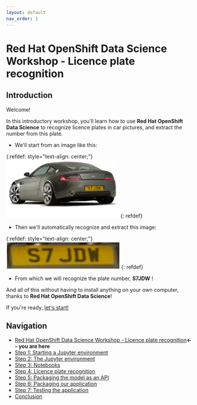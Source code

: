 ```yaml
---
layout: default
nav_order: 1
---
```


# Red Hat OpenShift Data Science Workshop - Licence plate recognition

## Introduction

Welcome!

In this introductory workshop, you'll learn how to use **Red Hat OpenShift Data Science** to recognize licence plates in car pictures, and extract the number from this plate.

* We'll start from an image like this:

{:refdef: style="text-align: center;"}
![alt text](./assets/img/car.png "Original car image")
{: refdef}

* Then we'll automatically recognize and extract this image:

{:refdef: style="text-align: center;"}
![alt text](./assets/img/plate.png "Extracted plate image")
{: refdef}

* From which we will recognize the plate number, **S7JDW** !

And all of this without having to install anything on your own computer, thanks to **Red Hat OpenShift Data Science**!

If you're ready,  [let's start!](step1.md)

## Navigation

<!-- startnav -->
* [Red Hat OpenShift Data Science Workshop - Licence plate recognition](index.md)**<-- you are here**
* [Step 1: Starting a Jupyter environment](step1.md)
* [Step 2: The Jupyter environment](step2.md)
* [Step 3: Notebooks](step3.md)
* [Step 4: Licence plate recognition](step4.md)
* [Step 5: Packaging the model as an API](step5.md)
* [Step 6: Packaging our application](step6.md)
* [Step 7: Testing the application](step7.md)
* [Conclusion](step8.md)
<!-- endnav -->
